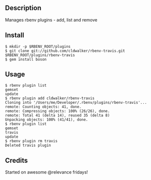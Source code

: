 ## Description

Manages rbenv plugins - add, list and remove

## Install

    $ mkdir -p $RBENV_ROOT/plugins
    $ git clone git://github.com/cldwalker/rbenv-travis.git $RBENV_ROOT/plugins/rbenv-travis
    $ gem install boson

## Usage

    $ rbenv plugin list
    gemset
    update
    $ rbenv plugin add cldwalker/rbenv-travis
    Cloning into '/Users/me/Developer/.rbenv/plugins/rbenv-travis'...
    remote: Counting objects: 41, done.
    remote: Compressing objects: 100% (26/26), done.
    remote: Total 41 (delta 14), reused 35 (delta 8)
    Unpacking objects: 100% (41/41), done.
    $ rbenv plugin list
    gemset
    travis
    update
    $ rbenv plugin rm travis
    Deleted travis plugin

## Credits

Started on awesome @relevance fridays!
